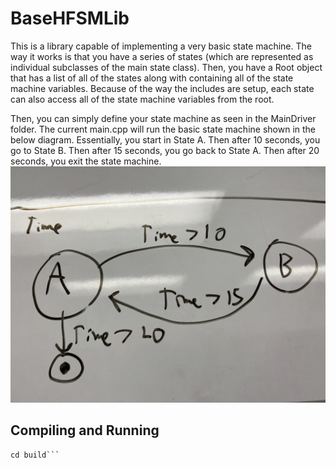 # BaseHFSMLib

This is a library capable of implementing a very basic state machine. The way it works is that you have a series of states (which are represented as individual subclasses of the main state class). Then, you have a Root object that has a list of all of the states along with containing all of the state machine variables. Because of the way the includes are setup, each state can also access all of the state machine variables from the root.

Then, you can simply define your state machine as seen in the MainDriver folder. The current main.cpp will run the basic state machine shown in the below diagram. Essentially, you start in State A. Then after 10 seconds, you go to State B. Then after 15 seconds, you go back to State A. Then after 20 seconds, you exit the state machine.
![Alt text](basic_state_machine.jpg?raw=true "Title")

## Compiling and Running ##
```mkdir build
cd build```
